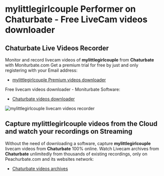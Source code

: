 # mylittlegirlcouple Performer on Chaturbate - Free LiveCam videos downloader

## Chaturbate Live Videos Recorder

Monitor and record livecam videos of **mylittlegirlcouple** from **Chaturbate** with Moniturbate.com
Get a premium trial for free by just and only registering with your Email address:
* [mylittlegirlcouple Premium videos downloader](https://moniturbate.com/request-demo-licence-key.html)

Free livecam videos downloader - Moniturbate Software:
* [Chaturbate videos downloader](https://moniturbate.com/moniturbate-download-software.html)

![mylittlegirlcouple livecam videos recorder](https://peachurnet.com/templates/moniturbate-software.png)


## Capture mylittlegirlcouple videos from the Cloud and watch your recordings on Streaming

Without the need of downloading a software, capture **mylittlegirlcouple** livecam videos from **Chaturbate** 100% online.
Watch Livecam archives from **Chaturbate** unlimitedly from thousands of existing recordings, only on Peachurbate.com and its websites network:
* [Chaturbate videos archives](https://peachurnet.com/)